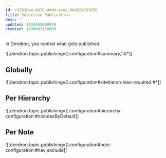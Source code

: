 ```yaml
---
id: c93938a4-0938-49d0-aca2-00e624793650
title: Selective Publication
desc: ''
updated: 1610165600940
created: 1609883716869
---
```

In Dendron, you control what gets published. 

![[dendron.topic.publishingv2.configuration#summary,1:#*]]

## Globally

![[dendron.topic.publishingv2.configuration#sitehierarchies-required:#*]]

## Per Hierarchy

![[dendron.topic.publishingv2.configuration#hierarchy-configuration:#noindexByDefault]]

## Per Note

![[dendron.topic.publishingv2.configuration#note-configuration:#nav_exclude]]

